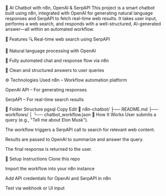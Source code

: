 🤖 AI Chatbot with n8n, OpenAI & SerpAPI
This project is a smart chatbot built using n8n, integrated with OpenAI for generating natural language responses and SerpAPI to fetch real-time web results. It takes user input, performs a web search, and responds with a well-structured, AI-generated answer—all within an automated workflow.

🚀 Features
🔍 Real-time web search using SerpAPI

🧠 Natural language processing with OpenAI

🔁 Fully automated chat and response flow via n8n

🧾 Clean and structured answers to user queries

⚙️ Technologies Used
n8n – Workflow automation platform

OpenAI API – For generating responses

SerpAPI – For real-time search results

📂 Folder Structure
pgsql
Copy
Edit
📁 n8n-chatbot/
├── README.md
├── workflows/
│   └── chatbot_workflow.json
📌 How It Works
User submits a query (e.g., "Tell me about Elon Musk").

The workflow triggers a SerpAPI call to search for relevant web content.

Results are passed to OpenAI to summarize and answer the query.

The final response is returned to the user.

📝 Setup Instructions
Clone this repo

Import the workflow into your n8n instance

Add API credentials for OpenAI and SerpAPI in n8n

Test via webhook or UI input
